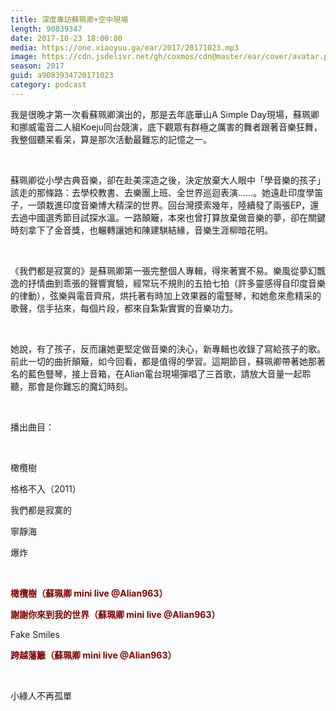 ```yaml
---
title: 深度專訪蘇珮卿+空中現場
length: 90839347
date: 2017-10-23 18:00:00
media: https://one.xiaoyuu.ga/ear/2017/20171023.mp3
image: https://cdn.jsdelivr.net/gh/coxmos/cdn@master/ear/cover/avatar.png
season: 2017
guid: a9083934720171023
category: podcast
---
```


<p>我是很晚才第一次看蘇珮卿演出的，那是去年底華山A Simple Day現場，蘇珮卿和挪威電音二人組Koeju同台競演，底下觀眾有群極之厲害的舞者跟著音樂狂舞，我整個聽呆看呆，算是那次活動最難忘的記憶之一。</p>
<br/>
<p>蘇珮卿從小學古典音樂，卻在赴美深造之後，決定放棄大人眼中「學音樂的孩子」該走的那條路：去學校教書、去樂團上班、全世界巡迴表演……。她遠赴印度學笛子，一頭栽進印度音樂博大精深的世界。回台灣摸索幾年，陸續發了兩張EP，還去過中國選秀節目試探水溫。一路顛簸，本來也曾打算放棄做音樂的夢，卻在關鍵時刻拿下了金音獎，也輾轉讓她和陳建騏結緣，音樂生涯柳暗花明。</p>
<br/>
<p>《我們都是寂寞的》是蘇珮卿第一張完整個人專輯，得來著實不易。樂風從夢幻飄逸的抒情曲到乖張的聲響實驗，經常玩不規則的五拍七拍（許多靈感得自印度音樂的律動），弦樂與電音齊飛，烘托著有時加上效果器的電豎琴，和她愈來愈精采的歌聲，信手拈來，每個片段，都來自紮紮實實的音樂功力。</p>
<br/>
<p>她說，有了孩子，反而讓她更堅定做音樂的決心，新專輯也收錄了寫給孩子的歌。前此一切的曲折顛簸，如今回看，都是值得的學習。這期節目，蘇珮卿帶著她那著名的藍色豎琴，接上音箱，在Alian電台現場彈唱了三首歌，請放大音量一起聆聽，那會是你難忘的魔幻時刻。</p>
<br/>
<p>播出曲目：</p></p>
<p>
<br/>
<p>橄欖樹</p>
<p>格格不入（2011）</p>
<p>我們都是寂寞的</p>
<p>寧靜海</p>
<p>爆炸</p>
<br/>
<p><strong><font color="#800000">橄欖樹（蘇珮卿 mini live @Alian963）</font></strong></p>
<p><strong><font color="#800000">謝謝你來到我的世界（蘇珮卿 mini live @Alian963）</font></strong></p>
<p>Fake Smiles</p>
<p><strong><font color="#800000">跨越藩籬（蘇珮卿 mini live @Alian963）</font></strong></p>
<br/>
<p>小綠人不再孤單</p>
</p>
<p>

</p> <br/>
